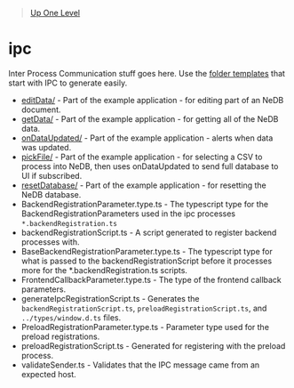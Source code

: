 > [Up One Level](../readme.md)

# ipc

Inter Process Communication stuff goes here. Use the [folder templates](https://github.com/Huuums/vscode-folder-templates) that start with IPC to generate easily.

- [editData/](editData/readme.md) - Part of the example application - for editing part of an NeDB document.
- [getData/](getData/readme.md) - Part of the example application - for getting all of the NeDB data.
- [onDataUpdated/](onDataUpdated/readme.md) - Part of the example application - alerts when data was updated.
- [pickFile/](pickFile/readme.md) - Part of the example application - for selecting a CSV to process into NeDB, then uses onDataUpdated to send full database to UI if subscribed.
- [resetDatabase/](resetDatabase/readme.md) - Part of the example application - for resetting the NeDB database.
- BackendRegistrationParameter.type.ts - The typescript type for the BackendRegistrationParameters used in the ipc processes `*.backendRegistration.ts`
- backendRegistrationScript.ts - A script generated to register backend processes with.
- BaseBackendRegistrationParameter.type.ts - The typescript type for what is passed to the backendRegistrationScript before it processes more for the *.backendRegistration.ts scripts.
- FrontendCallbackParameter.type.ts - The type of the frontend callback parameters.
- generateIpcRegistrationScript.ts - Generates the `backendRegistrationScript.ts`, `preloadRegistrationScript.ts`, and `../types/window.d.ts` files.
- PreloadRegistrationParameter.type.ts - Parameter type used for the preload registrations.
- preloadRegistrationScript.ts - Generated for registering with the preload process.
- validateSender.ts - Validates that the IPC message came from an expected host.